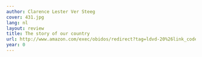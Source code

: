 ```yaml
---
author: Clarence Lester Ver Steeg
cover: 431.jpg
lang: nl
layout: review
title: The story of our country
url: http://www.amazon.com/exec/obidos/redirect?tag=ldvd-20%26link_code=xm2%26camp=2025%26creative=165953%26path=http://www.amazon.com/gp/redirect.html%253fASIN=B0007HG2ZI%2526tag=ldvd-20%2526lcode=xm2%2526cID=2025%2526ccmID=165953%2526location=/o/ASIN/B0007HG2ZI%25253FSubscriptionId=0VJDVJ14KM0P0VXDCQ82
year: 0
---
```


